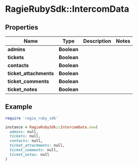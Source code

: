 # RagieRubySdk::IntercomData

## Properties

| Name | Type | Description | Notes |
| ---- | ---- | ----------- | ----- |
| **admins** | **Boolean** |  |  |
| **tickets** | **Boolean** |  |  |
| **contacts** | **Boolean** |  |  |
| **ticket_attachments** | **Boolean** |  |  |
| **ticket_comments** | **Boolean** |  |  |
| **ticket_notes** | **Boolean** |  |  |

## Example

```ruby
require 'ragie_ruby_sdk'

instance = RagieRubySdk::IntercomData.new(
  admins: null,
  tickets: null,
  contacts: null,
  ticket_attachments: null,
  ticket_comments: null,
  ticket_notes: null
)
```

